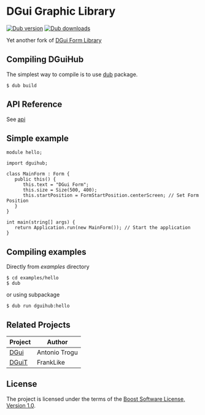 # DGui Graphic Library
[![Dub version](https://img.shields.io/dub/v/dguihub.svg)](https://code.dlang.org/packages/dguihub)
[![Dub downloads](https://img.shields.io/dub/dt/dguihub.svg)](https://code.dlang.org/packages/dguihub)

Yet another fork of [DGui Form Library](https://bitbucket.org/dgui/dgui)

## Compiling DGuiHub
The simplest way to compile is to use [dub](http://code.dlang.org/) package.

```
$ dub build
```
## API Reference
See [api](http://htmlpreview.github.io/?https://github.com/o3o/dguihub/blob/master/doc/api/index.html)
 
## Simple example
```
module hello;

import dguihub;

class MainForm : Form {
   public this() {
      this.text = "DGui Form";
      this.size = Size(500, 400);
      this.startPosition = FormStartPosition.centerScreen; // Set Form Position
   }
}

int main(string[] args) {
   return Application.run(new MainForm()); // Start the application
}

```

## Compiling examples

Directly from _examples_ directory
```
$ cd examples/hello
$ dub
```

or using subpackage

```
$ dub run dguihub:hello
```

## Related Projects

| Project                                     | Author        |
| -----------------------------               | -------       |
| [DGui](https://bitbucket.org/dgui/dgui)     | Antonio Trogu |
| [DGuiT](https://github.com/FrankLIKE/DguiT) | FrankLike     |

## License
The project is licensed under the terms of the [Boost Software License, Version 1.0](http://boost.org/LICENSE_1_0.txt).
